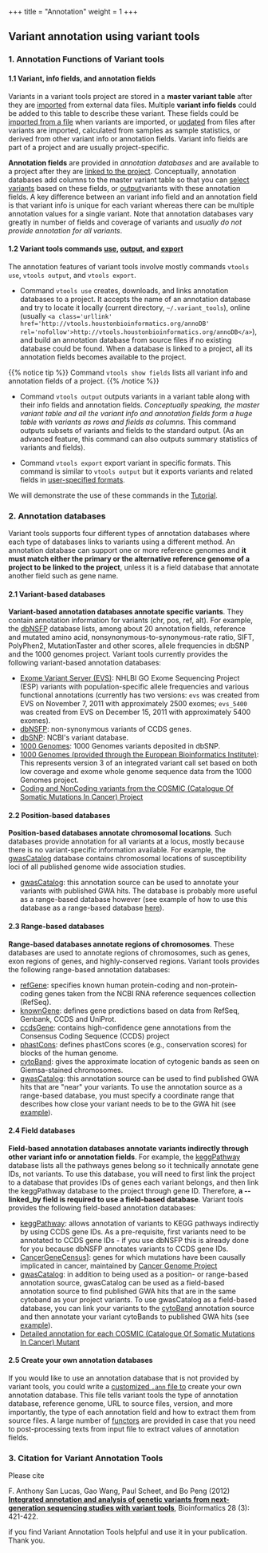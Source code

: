 +++
title = "Annotation"
weight = 1
+++


## Variant annotation using variant tools


### 1. Annotation Functions of Variant tools

#### 1.1 Variant, info fields, and annotation fields

Variants in a variant tools project are stored in a **master variant table** after they are [imported][1] from external data files. Multiple **variant info fields** could be added to this table to describe these variant. These fields could be [imported from a file][1] when variants are imported, or [updated][2] from files after variants are imported, calculated from samples as sample statistics, or derived from other variant info or annotation fields. Variant info fields are part of a project and are usually project-specific. 

**Annotation fields** are provided in *annotation databases* and are available to a project after they are [linked to the project][3]. Conceptually, annotation databases add columns to the master variant table so that you can [select variants][4] based on these fields, or [output][5]variants with these annotation fields. A key difference between an variant info field and an annotation field is that variant info is unique for each variant whereas there can be multiple annotation values for a single variant. Note that annotation databases vary greatly in number of fields and coverage of variants and *usually do not provide annotation for all variants*. 



#### 1.2 Variant tools commands [use][3], [output][5], and [export][6]

The annotation features of variant tools involve mostly commands `vtools use`, `vtools output`, and `vtools export`. 

*   Command `vtools use` creates, downloads, and links annotation databases to a project. It accepts the name of an annotation database and try to locate it locally (current directory, `~/.variant_tools`), online (usually `<a class='urllink' href='http://vtools.houstonbioinformatics.org/annoDB' rel='nofollow'>http://vtools.houstonbioinformatics.org/annoDB</a>`), and build an annotation database from source files if no existing database could be found. When a database is linked to a project, all its annotation fields becomes available to the project. 


{{% notice tip %}}
Command `vtools show fields` lists all variant info and annotation fields of a project. 
{{% /notice %}}


*   Command `vtools output` outputs variants in a variant table along with their info fields and annotation fields. *Conceptually speaking, the master variant table and all the variant info and annotation fields form a huge table with variants as rows and fields as columns*. This command outputs subsets of variants and fields to the standard output. (As an advanced feature, this command can also outputs summary statistics of variants and fields). 

*   Command `vtools export` export variant in specific formats. This command is similar to `vtools output` but it exports variants and related fields in [user-specified formats][7]. 

We will demonstrate the use of these commands in the [Tutorial][8]. 



### 2. Annotation databases

Variant tools supports four different types of annotation databases where each type of databases links to variants using a different method. An annotation database can support one or more reference genomes and **it must match either the primary or the alternative reference genome of a project to be linked to the project**, unless it is a field database that annotate another field such as gene name. 



#### 2.1 Variant-based databases

**Variant-based annotation databases annotate specific variants**. They contain annotation information for variants (chr, pos, ref, alt). For example, the [dbNSFP][9] database lists, among about 20 annotation fields, reference and mutated amino acid, nonsynonymous-to-synonymous-rate ratio, SIFT, PolyPhen2, MutationTaster and other scores, allele frequencies in dbSNP and the 1000 genomes project. Variant tools currently provides the following variant-based annotation databases: 



*   [Exome Variant Server (EVS)][10]: NHLBI GO Exome Sequencing Project (ESP) variants with population-specific allele frequencies and various functional annotations (currently has two versions: `evs` was created from EVS on November 7, 2011 with approximately 2500 exomes; `evs_5400` was created from EVS on December 15, 2011 with approximately 5400 exomes). 
*   [dbNSFP][9]: non-synonymous variants of CCDS genes. 
*   [dbSNP][11]: NCBI's variant database. 
*   [1000 Genomes][12]: 1000 Genomes variants deposited in dbSNP. 
*   [1000 Genomes (provided through the European Bioinformatics Institute)][13]: This represents version 3 of an integrated variant call set based on both low coverage and exome whole genome sequence data from the 1000 Genomes project. 
*   [Coding and NonCoding variants from the COSMIC (Catalogue Of Somatic Mutations In Cancer) Project][14]



#### 2.2 Position-based databases

**Position-based databases annotate chromosomal locations**. Such databases provide annotation for all variants at a locus, mostly because there is no variant-specific information available. For example, the [gwasCatalog][15] database contains chromosomal locations of susceptibility loci of all published genome wide association studies. 



*   [gwasCatalog][15]: this annotation source can be used to annotate your variants with published GWA hits. The database is probably more useful as a range-based database however (see example of how to use this database as a range-based database [here][15]). 



#### 2.3 Range-based databases

**Range-based databases annotate regions of chromosomes**. These databases are used to annotate regions of chromosomes, such as genes, exon regions of genes, and highly-conserved regions. Variant tools provides the following range-based annotation databases: 



*   [refGene][16]: specifies known human protein-coding and non-protein-coding genes taken from the NCBI RNA reference sequences collection (RefSeq). 
*   [knownGene][17]: defines gene predictions based on data from RefSeq, Genbank, CCDS and UniProt. 
*   [ccdsGene][18]: contains high-confidence gene annotations from the Consensus Coding Sequence (CCDS) project 
*   [phastCons][19]: defines phastCons scores (e.g., conservation scores) for blocks of the human genome. 
*   [cytoBand][20]: gives the approximate location of cytogenic bands as seen on Giemsa-stained chromosomes. 
*   [gwasCatalog][15]: this annotation source can be used to find published GWA hits that are "near" your variants. To use the annotation source as a range-based database, you must specify a coordinate range that describes how close your variant needs to be to the GWA hit (see [example][15]). 



#### 2.4 Field databases

**Field-based annotation databases annotate variants indirectly through other variant info or annotation fields**. For example, the [keggPathway][21] database lists all the pathways genes belong so it technically annotate gene IDs, not variants. To use this database, you will need to first link the project to a database that provides IDs of genes each variant belongs, and then link the keggPathway database to the project through gene ID. Therefore, **a --linked_by field is required to use a field-based database**. Variant tools provides the following field-based annotation databases: 



*   [keggPathway][21]: allows annotation of variants to KEGG pathways indirectly by using CCDS gene IDs. As a pre-requisite, first variants need to be annotated to CCDS gene IDs - if you use dbNSFP this is already done for you because dbNSFP annotates variants to CCDS gene IDs. 
*   [CancerGeneCensus][22]]: genes for which mutations have been causally implicated in cancer, maintained by [Cancer Genome Project][23] 
*   [gwasCatalog][15]: in addition to being used as a position- or range-based annotation source, gwasCatalog can be used as a field-based annotation source to find published GWA hits that are in the same cytoband as your project variants. To use gwasCatalog as a field-based database, you can link your variants to the [cytoBand][20] annotation source and then annotate your variant cytoBands to published GWA hits (see [example][15]). 
*   [Detailed annotation for each COSMIC (Catalogue Of Somatic Mutations In Cancer) Mutant][14] 



#### 2.5 Create your own annotation databases

If you would like to use an annotation database that is not provided by variant tools, you could write a [customized `.ann` file to][24] create your own annotation database. This file tells variant tools the type of annotation database, reference genome, URL to source files, version, and more importantly, the type of each annotation field and how to extract them from source files. A large number of [functors][25] are provided in case that you need to post-processing texts from input file to extract values of annotation fields. 



### 3. Citation for Variant Annotation Tools

Please cite 



F. Anthony San Lucas, Gao Wang, Paul Scheet, and Bo Peng (2012) [**Integrated annotation and analysis of genetic variants from next-generation sequencing studies with variant tools**][26], Bioinformatics 28 (3): 421-422. 

if you find Variant Annotation Tools helpful and use it in your publication. Thank you.

 [1]:    /documentation/vtools_commands/import/
 [2]:    /documentation/vtools_commands/update/
 [3]:    /documentation/vtools_commands/use/
 [4]:    /documentation/vtools_commands/select/
 [5]:    /documentation/vtools_commands/output/
 [6]:    /documentation/vtools_commands/export/
 [7]:    /documentation/customization/format/formats
 [8]:   /applications/annotation/tutorial/
 [9]:   /applications/annotation/variants/dbnsfp/
 [10]:   /applications/annotation/variants/esp/
 [11]:   /applications/annotation/variants/dbsnp/
 [12]:   /applications/annotation/variants/thousand/
 [13]:   /applications/annotation/variants/ebi/
 [14]:   /applications/annotation/variants/cosmic/
 [15]:   /applications/annotation/variants/gwas/
 [16]:   /applications/annotation/genes/refgene/
 [17]:   /applications/annotation/genes/knowngene/
 [18]:   /applications/annotation/genes/ccdsgene/
 [19]:   /applications/annotation/regions/phast_cons/
 [20]:   /applications/annotation/regions/cytoband/
 [21]:   /applications/annotation/misc/keggpathway/
 [22]:   /applications/annotation/genes/cancergenecensus/
 [23]: http://www.sanger.ac.uk/genetics/CGP/Census/
 [24]:   /applications/annotation/customized/
 [25]:    /documentation/customization/format/formats/functor/
 [26]: http://bioinformatics.oxfordjournals.org/content/28/3/421.abstract?sid=f64403e7-5050-4102-963c-e690efe003f7
